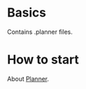 <!-- ------------------------------------------------------
* Created By : sdo
* File Name : README.md
* Creation Date :2023-10-22 22:31:18
* Last Modified : 2023-10-22 22:32:19
* Email Address : cbushdor@laposte.net
* Version : 0.0.0.3
* License : 
* 	Permission is granted to copy, distribute, and/or modify this document under the terms of the Creative Commons Attribution-NonCommercial 3.0
* 	Unported License, which is available at http://creativecommons.org/licenses/by-nc/3.0/.
* Purpose :
------------------------------------------------------ -->

# Basics #
Contains .planner files.

# How to start #
About [Planner](https://wiki.gnome.org/action/show/Apps/Planner?action=show&redirect=Planner).
